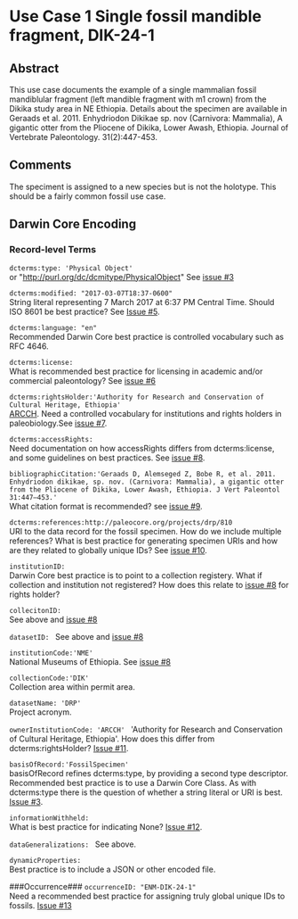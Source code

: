 # Use Case 1 Single fossil mandible fragment, DIK-24-1
## Abstract
This use case documents the example of a single mammalian fossil mandiblular fragment (left mandible fragment with m1 crown) from the Dikika study area in NE Ethiopia. Details about the specimen are available in Geraads et al. 2011. Enhydriodon Dikikae sp. nov (Carnivora: Mammalia), A gigantic otter from the Pliocene of Dikika, Lower Awash, Ethiopia. Journal of Vertebrate Paleontology. 31(2):447-453.
## Comments
The speciment is assigned to a new species but is not the holotype. This should be a fairly common fossil use case.
## Darwin Core Encoding
### Record-level Terms
```dcterms:type: 'Physical Object'```   
or "http://purl.org/dc/dcmitype/PhysicalObject" See [issue #3](https://github.com/tdwg/paleo/issues/3)   
    
```dcterms:modified: "2017-03-07T18:37-0600"```    
String literal representing 7 March 2017 at 6:37 PM Central Time. Should ISO 8601 be best practice? See [Issue #5](https://github.com/tdwg/paleo/issues/5).   
    
```dcterms:language: "en"```  
Recommended Darwin Core best practice is controlled vocabulary such as RFC 4646.   
   
```dcterms:license: ```   
What is recommended best practice for licensing in academic and/or commercial paleontology? See [issue #6](https://github.com/tdwg/paleo/issues/6)  
   
```dcterms:rightsHolder:'Authority for Research and Conservation of Cultural Heritage, Ethiopia' ```  
[ARCCH](http://www.mysc.gov.et/ARCCH.html). Need a controlled vocabulary for institutions and rights holders in paleobiology.See [issue #7](https://github.com/tdwg/paleo/issues/7).  
    
```dcterms:accessRights: ```   
Need documentation on how accessRights differs from dcterms:license, and some guidelines on best practices. See [issue #8](https://github.com/tdwg/paleo/issues/8).  
    
```bibliographicCitation:'Geraads D, Alemseged Z, Bobe R, et al. 2011. Enhydriodon dikikae, sp. nov. (Carnivora: Mammalia), a gigantic otter from the Pliocene of Dikika, Lower Awash, Ethiopia. J Vert Paleontol 31:447–453.' ```   
What citation format is recommended? see [issue #9](https://github.com/tdwg/paleo/issues/9).  
   
```dcterms:references:http://paleocore.org/projects/drp/810 ```   
URI to the data record for the fossil specimen. How do we include multiple references? What is best practice for generating specimen URIs and how are they related to globally unique IDs? See [issue #10](https://github.com/tdwg/paleo/issues/10).   

```institutionID: ```     
Darwin Core best practice is to point to a collection registery. What if collection and institution not registered?  How does this relate to [issue #8](https://github.com/tdwg/paleo/issues/8) for rights holder?    
   
```collecitonID: ```   
See above and [issue #8](https://github.com/tdwg/paleo/issues/8)   
    
```datasetID: ``` 
See above and [issue #8](https://github.com/tdwg/paleo/issues/8)   
   
```institutionCode:'NME' ```   
National Museums of Ethiopia. See [issue #8](https://github.com/tdwg/paleo/issues/8)   
   
```collectionCode:'DIK' ```   
Collection area within permit area.   

```datasetName: 'DRP' ```   
Project acronym.   
   
```ownerInstitutionCode: 'ARCCH' ```
'Authority for Research and Conservation of Cultural Heritage, Ethiopia'. How does this differ from dcterms:rightsHolder? [Issue #11](https://github.com/tdwg/paleo/issues/11).   
   
```basisOfRecord:'FossilSpecimen' ```   
basisOfRecord refines dcterms:type, by providing a second type descriptor. Recommended best practice is to use a Darwin Core Class. As with dcterms:type there is the question of whether a string literal or URI is best. [Issue #3](https://github.com/tdwg/paleo/issues/3).   
   
```informationWithheld: ```   
What is best practice for indicating None?  [Issue #12](https://github.com/tdwg/paleo/issues/12).     
   
```dataGeneralizations: ```
See above.    
   
```dynamicProperties: ```   
Best practice is to include a JSON or other encoded file.   
   

###Occurrence###
```occurrenceID: "ENM-DIK-24-1"```   
Need a recommended best practice for assigning truly global unique IDs to fossils. [Issue #13](https://github.com/tdwg/paleo/issues/13)
   
   

